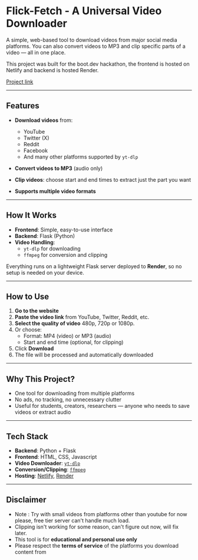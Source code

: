 # Flick-Fetch - A Universal Video Downloader

A simple, web-based tool to download videos from major social media platforms. You can also convert videos to MP3 and clip specific parts of a video — all in one place.

This project was built for the boot.dev hackathon, the frontend is hosted on Netlify and backend is hosted Render.

[Project link](https://flick-fetch/netlify.app)

---

## Features

- **Download videos** from:
  - YouTube  
  - Twitter (X)  
  - Reddit  
  - Facebook  
  - And many other platforms supported by `yt-dlp`

- **Convert videos to MP3** (audio only)

- **Clip videos**: choose start and end times to extract just the part you want

- **Supports multiple video formats**

---

## How It Works

- **Frontend**: Simple, easy-to-use interface  
- **Backend**: Flask (Python)  
- **Video Handling**:  
  - `yt-dlp` for downloading  
  - `ffmpeg` for conversion and clipping

Everything runs on a lightweight Flask server deployed to **Render**, so no setup is needed on your device.

---

## How to Use

1. **Go to the website**
2. **Paste the video link** from YouTube, Twitter, Reddit, etc.
3. **Select the quality of video** 480p, 720p or 1080p.
4. Or choose:
   - Format: MP4 (video) or MP3 (audio)
   - Start and end time (optional, for clipping)
5. Click **Download**
6. The file will be processed and automatically downloaded

---

## Why This Project?

- One tool for downloading from multiple platforms  
- No ads, no tracking, no unnecessary clutter  
- Useful for students, creators, researchers — anyone who needs to save videos or extract audio

---

## Tech Stack

- **Backend**: Python + Flask  
- **Frontend**: HTML, CSS, Javascript
- **Video Downloader**: [`yt-dlp`](https://github.com/yt-dlp/yt-dlp)  
- **Conversion/Clipping**: [`ffmpeg`](https://ffmpeg.org/)  
- **Hosting**: [Netlify](https://www.netlify.com), [Render](https://www.Render.com)

---

## Disclaimer

- Note : Try with small videos from platforms other than youtube for now please, free tier server can't handle much load.
- Clipping isn't working for some reason, can't figure out now, will fix later.
- This tool is for **educational and personal use only**
- Please respect the **terms of service** of the platforms you download content from

